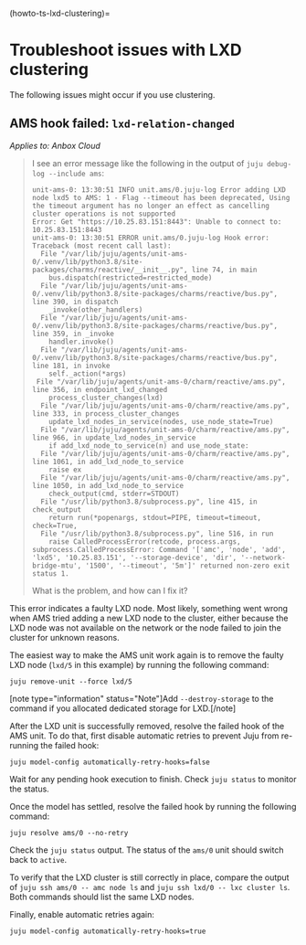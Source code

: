 (howto-ts-lxd-clustering)=
# Troubleshoot issues with LXD clustering

The following issues might occur if you use clustering.

## AMS hook failed: `lxd-relation-changed`

*Applies to: Anbox Cloud*

> I see an error message like the following in the output of `juju debug-log --include ams`:
>
> ```
> unit-ams-0: 13:30:51 INFO unit.ams/0.juju-log Error adding LXD node lxd5 to AMS: 1 - Flag --timeout has been deprecated, Using the timeout argument has no longer an effect as cancelling cluster operations is not supported
> Error: Get "https://10.25.83.151:8443": Unable to connect to: 10.25.83.151:8443
> unit-ams-0: 13:30:51 ERROR unit.ams/0.juju-log Hook error:
> Traceback (most recent call last):
>   File "/var/lib/juju/agents/unit-ams-0/.venv/lib/python3.8/site-packages/charms/reactive/__init__.py", line 74, in main
>     bus.dispatch(restricted=restricted_mode)
>   File "/var/lib/juju/agents/unit-ams-0/.venv/lib/python3.8/site-packages/charms/reactive/bus.py", line 390, in dispatch
>     _invoke(other_handlers)
>   File "/var/lib/juju/agents/unit-ams-0/.venv/lib/python3.8/site-packages/charms/reactive/bus.py", line 359, in _invoke
>     handler.invoke()
>   File "/var/lib/juju/agents/unit-ams-0/.venv/lib/python3.8/site-packages/charms/reactive/bus.py", line 181, in invoke
>     self._action(*args)
>  File "/var/lib/juju/agents/unit-ams-0/charm/reactive/ams.py", line 356, in endpoint_lxd_changed
>     process_cluster_changes(lxd)
>   File "/var/lib/juju/agents/unit-ams-0/charm/reactive/ams.py", line 333, in process_cluster_changes
>     update_lxd_nodes_in_service(nodes, use_node_state=True)
>   File "/var/lib/juju/agents/unit-ams-0/charm/reactive/ams.py", line 966, in update_lxd_nodes_in_service
>     if add_lxd_node_to_service(n) and use_node_state:
>   File "/var/lib/juju/agents/unit-ams-0/charm/reactive/ams.py", line 1061, in add_lxd_node_to_service
>     raise ex
>   File "/var/lib/juju/agents/unit-ams-0/charm/reactive/ams.py", line 1050, in add_lxd_node_to_service
>     check_output(cmd, stderr=STDOUT)
>   File "/usr/lib/python3.8/subprocess.py", line 415, in check_output
>     return run(*popenargs, stdout=PIPE, timeout=timeout, check=True,
>   File "/usr/lib/python3.8/subprocess.py", line 516, in run
>     raise CalledProcessError(retcode, process.args,
> subprocess.CalledProcessError: Command '['amc', 'node', 'add', 'lxd5', '10.25.83.151', '--storage-device', 'dir', '--network-bridge-mtu', '1500', '--timeout', '5m']' returned non-zero exit status 1.
> ```
> What is the problem, and how can I fix it?

This error indicates a faulty LXD node. Most likely, something went wrong when AMS tried adding a new LXD node to the cluster, either because the LXD node was not available on the network or the node failed to join the cluster for unknown reasons.

The easiest way to make the AMS unit work again is to remove the faulty LXD node (`lxd/5` in this example) by running the following command:

    juju remove-unit --force lxd/5

[note type="information" status="Note"]Add `--destroy-storage` to the command if you allocated dedicated storage for LXD.[/note]

After the LXD unit is successfully removed, resolve the failed hook of the AMS unit. To do that, first disable automatic retries to prevent Juju from re-running the failed hook:

    juju model-config automatically-retry-hooks=false

Wait for any pending hook execution to finish. Check `juju status` to monitor the status.

Once the model has settled, resolve the failed hook by running the following command:

    juju resolve ams/0 --no-retry

Check the `juju status` output. The status of the `ams/0` unit should switch back to `active`.

To verify that the LXD cluster is still correctly in place, compare the output of `juju ssh ams/0 -- amc node ls` and `juju ssh lxd/0 -- lxc cluster ls`. Both commands should list the same LXD nodes.

Finally, enable automatic retries again:

    juju model-config automatically-retry-hooks=true